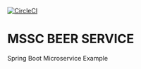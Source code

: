 [![CircleCI](https://circleci.com/gh/serranisimo/mssc-beer-service/tree/master.svg?style=svg)](https://circleci.com/gh/serranisimo/mssc-beer-service/tree/master)
# MSSC BEER SERVICE

Spring Boot Microservice Example